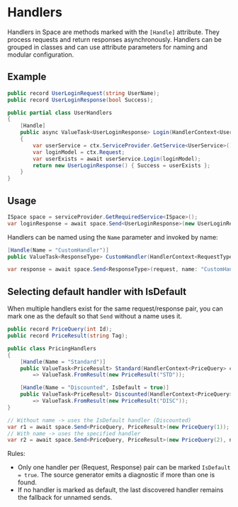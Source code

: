 # Handlers

Handlers in Space are methods marked with the `[Handle]` attribute. They process requests and return responses asynchronously. Handlers can be grouped in classes and can use attribute parameters for naming and modular configuration.

## Example
```csharp
public record UserLoginRequest(string UserName);
public record UserLoginResponse(bool Success);

public partial class UserHandlers
{
    [Handle]
    public async ValueTask<UserLoginResponse> Login(HandlerContext<UserLoginRequest> ctx)
    {
        var userService = ctx.ServiceProvider.GetService<UserService>();
        var loginModel = ctx.Request;
        var userExists = await userService.Login(loginModel);
        return new UserLoginResponse() { Success = userExists };
    }
}
```

## Usage
```csharp
ISpace space = serviceProvider.GetRequiredService<ISpace>();
var loginResponse = await space.Send<UserLoginResponse>(new UserLoginRequest { UserName = "sc" });
```

Handlers can be named using the `Name` parameter and invoked by name:
```csharp
[Handle(Name = "CustomHandler")]
public ValueTask<ResponseType> CustomHandler(HandlerContext<RequestType> ctx) { ... }

var response = await space.Send<ResponseType>(request, name: "CustomHandler");
```

## Selecting default handler with IsDefault
When multiple handlers exist for the same request/response pair, you can mark one as the default so that `Send` without a name uses it.

```csharp
public record PriceQuery(int Id);
public record PriceResult(string Tag);

public class PricingHandlers
{
    [Handle(Name = "Standard")]
    public ValueTask<PriceResult> Standard(HandlerContext<PriceQuery> ctx)
        => ValueTask.FromResult(new PriceResult("STD"));

    [Handle(Name = "Discounted", IsDefault = true)]
    public ValueTask<PriceResult> Discounted(HandlerContext<PriceQuery> ctx)
        => ValueTask.FromResult(new PriceResult("DISC"));
}

// Without name -> uses the IsDefault handler (Discounted)
var r1 = await space.Send<PriceQuery, PriceResult>(new PriceQuery(1));
// With name -> uses the specified handler
var r2 = await space.Send<PriceQuery, PriceResult>(new PriceQuery(2), name: "Standard");
```

Rules:
- Only one handler per (Request, Response) pair can be marked `IsDefault = true`. The source generator emits a diagnostic if more than one is found.
- If no handler is marked as default, the last discovered handler remains the fallback for unnamed sends.
